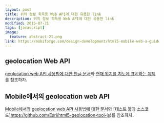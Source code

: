 ```yaml
---
layout: post
title: 위치 정보 획득용 Web API에 대한 유용한 link
description: 위치 정보 획득용 Web API에 대한 유용한 link
modified: 2015-07-21
tags: [javascript]
image:
  feature: abstract-21.png
link: https://mobiforge.com/design-development/html5-mobile-web-a-guide-geolocation-api
---
```


## geolocation Web API

[geolocation web API 사용법에 대한 한글 문서](https://developer.mozilla.org/ko/docs/WebAPI/Using_geolocation)와 [현재 위치를 지도에 표시하는 예제](http://html5demos.com/geo)를 참조하자.

## Mobile에서의 geolocation web API 

[Mobile에서의 geolocation web API 사용법에 대한 문서](https://mobiforge.com/design-development/html5-mobile-web-a-guide-geolocation-api)와 [테스트 툴과 소스코드]https://github.com/Esri/html5-geolocation-tool-js)를 참조하자.



